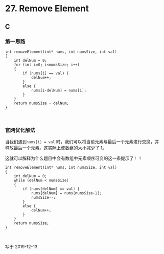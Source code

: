 
# 27. Remove Element

## C

### 第一思路

```
int removeElement(int* nums, int numsSize, int val)
{
    int delNum = 0;
    for (int i=0; i<numsSize; i++)
    {
        if (nums[i] == val) {
            delNum++;
        }
        else {
            nums[i-delNum] = nums[i];
        }
    }
    return numsSize - delNum;
}
```

<br>

### 官网优化解法


当我们遇到`nums[i] = val` 时，我们可以将当前元素与最后一个元素进行交换，并释放最后一个元素。这实际上使数组的大小减少了 1。

这就可以解释为什么题目中会有数组中元素顺序可变的这一条提示了！！

```
int removeElement(int* nums, int numsSize, int val)
{
    int delNum = 0;
    while (delNum < numsSize)
    {
        if (nums[delNum] == val) {
            nums[delNum] = nums[numsSize-1];
            numsSize--;
        }
        else {
            delNum++;
        }
    }
    return numsSize;
}
```








<br>

写于 2019-12-13

<br>

